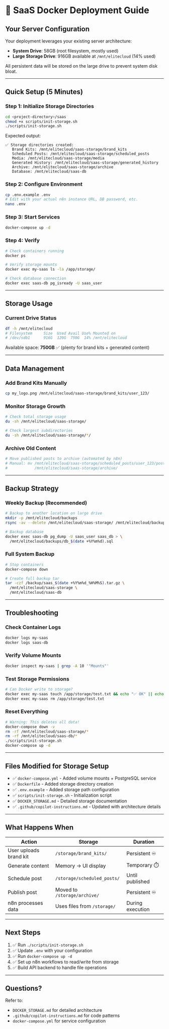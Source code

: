 # 🚀 SaaS Docker Deployment Guide

## Your Server Configuration

Your deployment leverages your existing server architecture:
- **System Drive**: 58GB (root filesystem, mostly used)
- **Large Storage Drive**: 916GB available at `/mnt/elitecloud` (14% used)

All persistent data will be stored on the large drive to prevent system disk bloat.

---

## Quick Setup (5 Minutes)

### Step 1: Initialize Storage Directories
```bash
cd <project-directory>/saas
chmod +x scripts/init-storage.sh
./scripts/init-storage.sh
```

Expected output:
```
✅ Storage directories created:
   Brand Kits: /mnt/elitecloud/saas-storage/brand_kits
   Scheduled Posts: /mnt/elitecloud/saas-storage/scheduled_posts
   Media: /mnt/elitecloud/saas-storage/media
   Generated History: /mnt/elitecloud/saas-storage/generated_history
   Archive: /mnt/elitecloud/saas-storage/archive
   Database: /mnt/elitecloud/saas-db
```

### Step 2: Configure Environment
```bash
cp .env.example .env
# Edit with your actual n8n instance URL, DB password, etc.
nano .env
```

### Step 3: Start Services
```bash
docker-compose up -d
```

### Step 4: Verify
```bash
# Check containers running
docker ps

# Verify storage mounts
docker exec my-saas ls -la /app/storage/

# Check database connection
docker exec saas-db pg_isready -U saas_user
```

---

## Storage Usage

### Current Drive Status
```bash
df -h /mnt/elitecloud
# Filesystem     Size  Used Avail Use% Mounted on
# /dev/sdb1      916G  120G  750G  14% /mnt/elitecloud
```

Available space: **750GB** ✅ (plenty for brand kits + generated content)

---

## Data Management

### Add Brand Kits Manually
```bash
cp my_logo.png /mnt/elitecloud/saas-storage/brand_kits/user_123/
```

### Monitor Storage Growth
```bash
# Check total storage usage
du -sh /mnt/elitecloud/saas-storage/

# Check largest subdirectories
du -sh /mnt/elitecloud/saas-storage/*/
```

### Archive Old Content
```bash
# Move published posts to archive (automated by n8n)
# Manual: mv /mnt/elitecloud/saas-storage/scheduled_posts/user_123/post_456.json \
#            /mnt/elitecloud/saas-storage/archive/
```

---

## Backup Strategy

### Weekly Backup (Recommended)
```bash
# Backup to another location on large drive
mkdir -p /mnt/elitecloud/backups
rsync -av --delete /mnt/elitecloud/saas-storage/ /mnt/elitecloud/backups/weekly/

# Backup database
docker exec saas-db pg_dump -U saas_user saas_db > \
  /mnt/elitecloud/backups/db_$(date +%Y%m%d).sql
```

### Full System Backup
```bash
# Stop containers
docker-compose down

# Create full backup tar
tar -czf /backup/saas_$(date +%Y%m%d_%H%M%S).tar.gz \
  /mnt/elitecloud/saas-storage \
  /mnt/elitecloud/saas-db
```

---

## Troubleshooting

### Check Container Logs
```bash
docker logs my-saas
docker logs saas-db
```

### Verify Volume Mounts
```bash
docker inspect my-saas | grep -A 10 '"Mounts"'
```

### Test Storage Permissions
```bash
# Can Docker write to storage?
docker exec my-saas touch /app/storage/test.txt && echo "✅ OK" || echo "❌ Failed"
docker exec my-saas rm /app/storage/test.txt
```

### Reset Everything
```bash
# Warning: This deletes all data!
docker-compose down -v
rm -rf /mnt/elitecloud/saas-storage/*
rm -rf /mnt/elitecloud/saas-db/*
./scripts/init-storage.sh
docker-compose up -d
```

---

## Files Modified for Storage Setup

- ✅ `docker-compose.yml` - Added volume mounts + PostgreSQL service
- ✅ `Dockerfile` - Added storage directory creation
- ✅ `.env.example` - Added storage path configuration
- ✅ `scripts/init-storage.sh` - Initialization script
- ✅ `DOCKER_STORAGE.md` - Detailed storage documentation
- ✅ `.github/copilot-instructions.md` - Updated with architecture details

---

## What Happens When

| Action | Storage | Duration |
|--------|---------|----------|
| User uploads brand kit | `/storage/brand_kits/` | Persistent ♾️ |
| Generate content | Memory → UI display | Temporary ⏱️ |
| Schedule post | `/storage/scheduled_posts/` | Until published |
| Publish post | Moved to `/storage/archive/` | Persistent ♾️ |
| n8n processes data | Uses files from `/storage/` | During execution |

---

## Next Steps

1. ✅ Run `./scripts/init-storage.sh`
2. ✅ Update `.env` with your configuration
3. ✅ Run `docker-compose up -d`
4. ✅ Set up n8n workflows to read/write from storage
5. ✅ Build API backend to handle file operations

---

## Questions?

Refer to:
- `DOCKER_STORAGE.md` for detailed architecture
- `.github/copilot-instructions.md` for code patterns
- `docker-compose.yml` for service configuration
